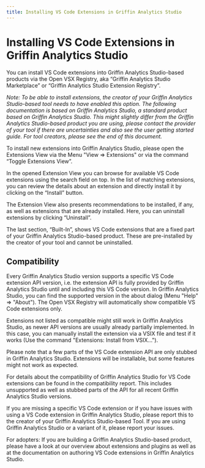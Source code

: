 ```yaml
---
title: Installing VS Code Extensions in Griffin Analytics Studio
---
```


# Installing VS Code Extensions in Griffin Analytics Studio

You can install VS Code extensions into Griffin Analytics Studio-based products via the Open VSX Registry, aka “Griffin Analytics Studio Marketplace” or “Griffin Analytics Studio Extension Registry”.

*Note: To be able to install extensions, the creator of your Griffin Analytics Studio-based tool needs to have enabled this option. The following documentation is based on Griffin Analytics Studio, a standard product based on Griffin Analytics Studio. This might slightly differ from the Griffin Analytics Studio-based product you are using, please contact the provider of your tool if there are uncertainties and also see the user getting started guide. For tool creators, please see the end of this document.*

To install new extensions into Griffin Analytics Studio, please open the Extensions View via the Menu "View => Extensions" or via the command “Toggle Extensions View”.

In the opened Extension View you can browse for available VS Code extensions using the search field on top. In the list of matching extensions, you can review the details about an extension and directly install it by clicking on the “Install” button.

The Extension View also presents recommendations to be installed, if any, as well as extensions that are already installed. Here, you can uninstall extensions by clicking “Uninstall”.

The last section, “Built-In”, shows VS Code extensions that are a fixed part of your Griffin Analytics Studio-based product. These are pre-installed by the creator of your tool and cannot be uninstalled.

## Compatibility

Every Griffin Analytics Studio version supports a specific VS Code extension API version, i.e. the extension API is fully provided by Griffin Analytics Studio until and including this VS Code version. In Griffin Analytics Studio, you can find the supported version in the about dialog (Menu "Help" => "About"). The Open VSX Registry will automatically show compatible VS Code extensions only.

Extensions not listed as compatible might still work in Griffin Analytics Studio, as newer API versions are usually already partially implemented. In this case, you can manually install the extension via a VSIX file and test if it works (Use the command "Extensions: Install from VSIX...").

Please note that a few parts of the VS Code extension API are only stubbed in Griffin Analytics Studio. Extensions will be installable, but some features might not work as expected.

For details about the compatibility of Griffin Analytics Studio for VS Code extensions can be found in the compatibility report. This includes unsupported as well as stubbed parts of the API for all recent Griffin Analytics Studio versions.

If you are missing a specific VS Code extension or if you have issues with using a VS Code extension in Griffin Analytics Studio, please report this to the creator of your Griffin Analytics Studio-based Tool. If you are using Griffin Analytics Studio or a variant of it, please report your issues.

For adopters: If you are building a Griffin Analytics Studio-based product, please have a look at our overview about extensions and plugins as well as at the documentation on authoring VS Code extensions in Griffin Analytics Studio.
